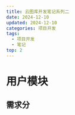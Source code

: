 ```yaml
---
title: 云图库开发笔记系列二
date: 2024-12-10
updated: 2024-12-10
categories: 项目开发
tags:
  - 项目开发
  - 笔记
top: 2
---
```


# 用户模块

## 需求分